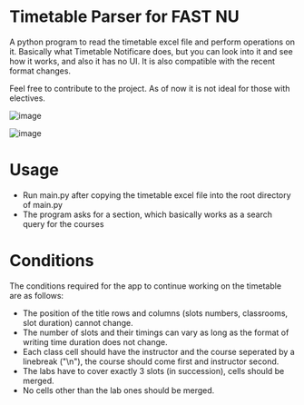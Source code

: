 # Timetable Parser for FAST NU

A python program to read the timetable excel file and perform operations on it. Basically what Timetable Notificare does, but you can look into it and see how it works, and also it has no UI. It is also compatible with the recent format changes.

Feel free to contribute to the project. As of now it is not ideal for those with electives.

![image](https://github.com/thenoisyninga/fast_timetable_parser/assets/88588593/44abd4b2-68db-465b-bcb4-42fe8c4b12c2)

![image](https://github.com/thenoisyninga/fast_timetable_parser/assets/88588593/acac6532-81b3-4e4f-8da2-7d0eb9829720)

# Usage
- Run main.py after copying the timetable excel file into the root directory of main.py
- The program asks for a section, which basically works as a search query for the courses

# Conditions
The conditions required for the app to continue working on the timetable are as follows:
- The position of the title rows and columns (slots numbers, classrooms, slot duration) cannot change.
- The number of slots and their timings can vary as long as the format of writing time duration does not change.
- Each class cell should have the instructor and the course seperated by a linebreak ("\n"), the course should come first and instructor second.
- The labs have to cover exactly 3 slots (in succession), cells should be merged.
- No cells other than the lab ones should be merged.
